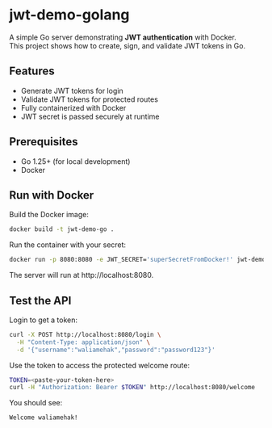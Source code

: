 # jwt-demo-golang

A simple Go server demonstrating **JWT authentication** with Docker.  
This project shows how to create, sign, and validate JWT tokens in Go.


## Features
- Generate JWT tokens for login
- Validate JWT tokens for protected routes
- Fully containerized with Docker
- JWT secret is passed securely at runtime

## Prerequisites
- Go 1.25+ (for local development)
- Docker

## Run with Docker

Build the Docker image:

```bash
docker build -t jwt-demo-go .
```
Run the container with your secret:

```bash
docker run -p 8080:8080 -e JWT_SECRET='superSecretFromDocker!' jwt-demo-go
```
The server will run at http://localhost:8080.

## Test the API
Login to get a token:

```bash
curl -X POST http://localhost:8080/login \
  -H "Content-Type: application/json" \
  -d '{"username":"waliamehak","password":"password123"}'
```

Use the token to access the protected welcome route:

```bash
TOKEN=<paste-your-token-here>
curl -H "Authorization: Bearer $TOKEN" http://localhost:8080/welcome
```
You should see:

```nginx
Welcome waliamehak!
```

